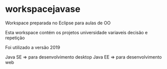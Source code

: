 # workspacejavase
Workspace preparada no Eclipse para aulas de OO

Esta workspace contém os projetos 
universidade
variaveis
decisão e 
repetição

Foi utilizado a versão 2019

Java SE => para desenvolvimento desktop
Java EE => para desenvolvimento web 